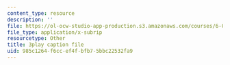 ```yaml
---
content_type: resource
description: ''
file: https://ol-ocw-studio-app-production.s3.amazonaws.com/courses/6-042j-mathematics-for-computer-science-spring-2015/985c1264f6ccef4fbfb75bbc22532fa9_UroprmQHTLc.srt
file_type: application/x-subrip
resourcetype: Other
title: 3play caption file
uid: 985c1264-f6cc-ef4f-bfb7-5bbc22532fa9
---
```

